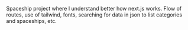 Spaceship project where I understand better how next.js works. Flow of routes, use of tailwind, fonts, searching for data in json to list categories and spaceships, etc.
